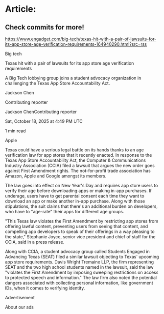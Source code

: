 # Article:

## Check commits for more!
https://www.engadget.com/big-tech/texas-hit-with-a-pair-of-lawsuits-for-its-app-store-age-verification-requirements-164940290.html?src=rss

Big tech

Texas hit with a pair of lawsuits for its app store age verification requirements

A Big Tech lobbying group joins a student advocacy organization in challenging the Texas App Store Accountability Act.

Jackson Chen

Contributing reporter

Jackson ChenContributing reporter

Sat, October 18, 2025 at 4:49 PM UTC

1 min read

Apple

Texas could have a serious legal battle on its hands thanks to an age verification law for app stores that it recently enacted. In response to the Texas App Store Accountability Act, the Computer & Communications Industry Association (CCIA) filed a lawsuit that argues the new order goes against First Amendment rights. The not-for-profit trade association has Amazon, Apple and Google amongst its members.

The law goes into effect on New Year's Day and requires app store users to verify their age before downloading apps or making in-app purchases. If underage, users have to get parental consent each time they want to download an app or make another in-app purchase. Along with those stipulations, the suit claims that there's an additional burden on developers, who have to "age-rate" their apps for different age groups.

"This Texas law violates the First Amendment by restricting app stores from offering lawful content, preventing users from seeing that content, and compelling app developers to speak of their offerings in a way pleasing to the state," Stephanie Joyce, senior vice president and chief of staff for the CCIA, said in a press release.

Along with CCIA, a student advocacy group called Students Engaged in Advancing Texas (SEAT) filed a similar lawsuit objecting to Texas' upcoming app store requirements. Davis Wright Tremaine LLP, the firm representing SEAT and the two high school students named in the lawsuit, said the law "violates the First Amendment by imposing sweeping restrictions on access to protected speech and information." The law firm also noted the potential dangers associated with collecting personal information, like government IDs, when it comes to verifying identity.

Advertisement

About our ads